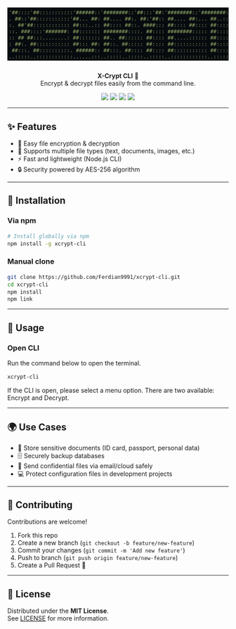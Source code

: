 <h1 align="center">
	<img
		width="600"
		alt="Xcrypt CLI"
		src="https://github.com/Ferdian9991/xcrypt-cli/blob/main/xcrypt.png">
</h1>

<p align="center">
  <b>X-Crypt CLI</b> 🔐 <br>
  Encrypt & decrypt files easily from the command line.
</p>

<p align="center">
  <a href="https://github.com/Ferdian9991/xcrypt-cli/stargazers"><img src="https://img.shields.io/github/stars/Ferdian9991/xcrypt-cli?style=for-the-badge" /></a>
  <a href="https://github.com/Ferdian9991/xcrypt-cli/network/members"><img src="https://img.shields.io/github/forks/Ferdian9991/xcrypt-cli?style=for-the-badge" /></a>
  <a href="https://www.npmjs.com/package/xcrypt-cli"><img src="https://img.shields.io/npm/v/xcrypt-cli?style=for-the-badge&color=blue" /></a>
  <a href="LICENSE"><img src="https://img.shields.io/github/license/Ferdian9991/xcrypt-cli?style=for-the-badge&color=green" /></a>
</p>

---

## ✨ Features
- 🔑 Easy file encryption & decryption
- 📂 Supports multiple file types (text, documents, images, etc.)
- ⚡ Fast and lightweight (Node.js CLI)
- 🔒 Security powered by AES-256 algorithm

---

## 🚀 Installation

### Via npm
```bash
# Install globally via npm
npm install -g xcrypt-cli
```

### Manual clone
```bash
git clone https://github.com/Ferdian9991/xcrypt-cli.git
cd xcrypt-cli
npm install
npm link
```

---

## 🔧 Usage

### Open CLI
Run the command below to open the terminal.

```bash
xcrypt-cli
```
If the CLI is open, please select a menu option. There are two available: Encrypt and Decrypt.

---

## 🌍 Use Cases
- 🔐 Store sensitive documents (ID card, passport, personal data)
- 🗄️ Securely backup databases
- 📁 Send confidential files via email/cloud safely
- 💻 Protect configuration files in development projects

---

## 🤝 Contributing
Contributions are welcome!  
1. Fork this repo  
2. Create a new branch (`git checkout -b feature/new-feature`)  
3. Commit your changes (`git commit -m 'Add new feature'`)  
4. Push to branch (`git push origin feature/new-feature`)  
5. Create a Pull Request 🎉  

---

## 📜 License
Distributed under the **MIT License**.  
See [LICENSE](./LICENSE) for more information.

